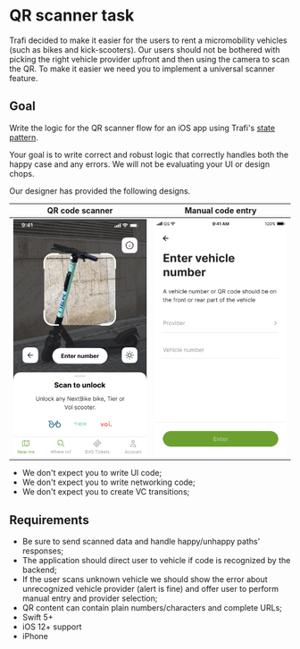 # QR scanner task

Trafi decided to make it easier for the users to rent a micromobility vehicles (such as bikes and kick-scooters). Our users should not be bothered with picking the right vehicle provider upfront and then using the camera to scan the QR. To make it easier we need you to implement a universal scanner feature.

## Goal

Write the logic for the QR scanner flow for an iOS app using Trafi's [state pattern](https://github.com/trafi/states).

Your goal is to write correct and robust logic that correctly handles both the happy case and any errors. We will not be evaluating your UI or design chops.

Our designer has provided the following designs.

| QR code scanner | Manual code entry |
|:--:|:--:|
![](sample/scanner.png)    |  ![](sample/entry.png)

- We don't expect you to write UI code;
- We don't expect you to write networking code;
- We don't expect you to create VC transitions;

## Requirements

- Be sure to send scanned data and handle happy/unhappy paths' responses;
- The application should direct user to vehicle if code is recognized by the backend;
- If the user scans unknown vehicle we should show the error about unrecognized vehicle provider (alert is fine) and offer user to perform manual entry and provider selection;
- QR content can contain plain numbers/characters and complete URLs;
- Swift 5+
- iOS 12+ support
- iPhone
